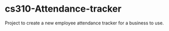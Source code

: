 # cs310-Attendance-tracker
Project to create a new employee attendance tracker for a business to use.
